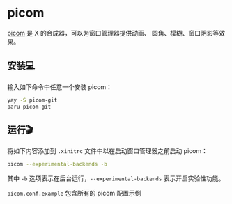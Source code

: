 # picom

[picom](https://github.com/yshui/picom) 是 X 的合成器，可以为窗口管理器提供动画、
圆角、模糊、窗口阴影等效果。

## 安装💻

输入如下命令中任意一个安装 picom：

```sh
yay -S picom-git
paru picom-git
```

## 运行🎬

将如下内容添加到 `.xinitrc` 文件中以在启动窗口管理器之前启动 picom：

```sh
picom --experimental-backends -b
```

其中 `-b` 选项表示在后台运行，`--experimental-backends` 表示开启实验性功能。

`picom.conf.example` 包含所有的 picom 配置示例
